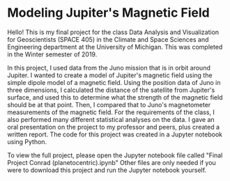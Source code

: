 # Modeling Jupiter's Magnetic Field

Hello! This is my final project for the class Data Analysis and Visualization for Geoscientists (SPACE 405) in the Climate and Space Sciences and Engineering department at the University of Michigan. This was completed in the Winter semester of 2019.

In this project, I used data from the Juno mission that is in orbit around Jupiter. I wanted to create a model of Jupiter's magnetic field using the simple dipole model of a magnetic field. Using the position data of Juno in three dimensions, I calculated the distance of the satellite from Jupiter's surface, and used this to determine what the strength of the magnetic field should be at that point. Then, I compared that to Juno's magnetometer measurements of the magnetic field.  For the requirements of the class, I also performed many different statistical analyses on the data. I gave an oral presentation on the project to my professor and peers, plus created a written report. The code for this project was created in a Jupyter notebook using Python.

To view the full project, please open the Jupyter notebook file called "Final Project Conrad (planetocentric).ipynb" Other files are only needed if you were to download this project and run the Jupyter notebook yourself.
